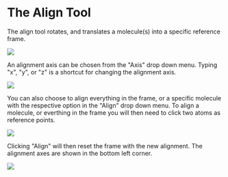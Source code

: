 # The Align Tool

The align tool rotates, and translates a molecule(s) into a specific reference frame.

![][1]

[1]: images/9-align-tool/e3143779-956e-4d83-ac28-dc2f79bf2194.png

An alignment axis can be chosen from the "Axis" drop down menu. Typing "x", "y", or "z" is a shortcut for changing the alignment axis.

![][2]

[2]: images/9-align-tool/ec6c967d-5df0-41b8-b692-93123f8a0462.png

You can also choose to align everything in the frame, or a specific molecule with the respective option in the "Align" drop down menu. To align a molecule, or everthing in the frame you will then need to click two atoms as reference points.

![][3]

[3]: images/9-align-tool/c1839173-f147-444d-b9c9-9ebb2e0a28f4.png

Clicking "Align" will then reset the frame with the new alignment. The alignment axes are shown in the bottom left corner.

![][4]

[4]: images/9-align-tool/ca04487a-6f68-45ca-a5bf-92a2daf99194.png